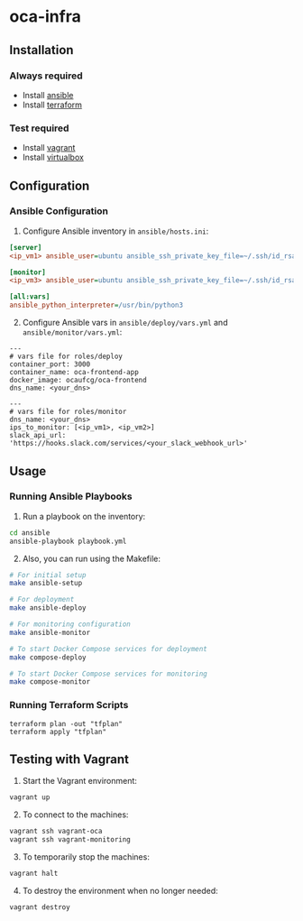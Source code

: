 # oca-infra

## Installation

### Always required
- Install [ansible](https://docs.ansible.com/ansible/latest/installation_guide/intro_installation.html#pipx-install)
- Install [terraform](https://developer.hashicorp.com/terraform/install)

### Test required
- Install [vagrant](https://developer.hashicorp.com/vagrant/install)
- Install [virtualbox](https://www.virtualbox.org/wiki/Downloads)

## Configuration

### Ansible Configuration
1. Configure Ansible inventory in `ansible/hosts.ini`:
```ini
[server]
<ip_vm1> ansible_user=ubuntu ansible_ssh_private_key_file=~/.ssh/id_rsa # aws oca-runner

[monitor]
<ip_vm3> ansible_user=ubuntu ansible_ssh_private_key_file=~/.ssh/id_rsa # aws monitor

[all:vars]
ansible_python_interpreter=/usr/bin/python3
```

2. Configure Ansible vars in `ansible/deploy/vars.yml` and `ansible/monitor/vars.yml`:
```
---
# vars file for roles/deploy
container_port: 3000
container_name: oca-frontend-app
docker_image: ocaufcg/oca-frontend
dns_name: <your_dns>

---
# vars file for roles/monitor
dns_name: <your_dns> 
ips_to_monitor: [<ip_vm1>, <ip_vm2>]
slack_api_url: 'https://hooks.slack.com/services/<your_slack_webhook_url>'
```

## Usage
### Running Ansible Playbooks
1. Run a playbook on the inventory:
```bash
cd ansible
ansible-playbook playbook.yml
```

2. Also, you can run using the Makefile:
```bash
# For initial setup
make ansible-setup

# For deployment
make ansible-deploy

# For monitoring configuration
make ansible-monitor

# To start Docker Compose services for deployment
make compose-deploy

# To start Docker Compose services for monitoring
make compose-monitor
```

### Running Terraform Scripts
```hcl
terraform plan -out "tfplan"
terraform apply "tfplan"
```

## Testing with Vagrant

1. Start the Vagrant environment:
```bash
vagrant up
```

2. To connect to the machines:
```bash
vagrant ssh vagrant-oca
vagrant ssh vagrant-monitoring
```

3. To temporarily stop the machines:
```bash
vagrant halt
```

4. To destroy the environment when no longer needed:
```bash
vagrant destroy
```
